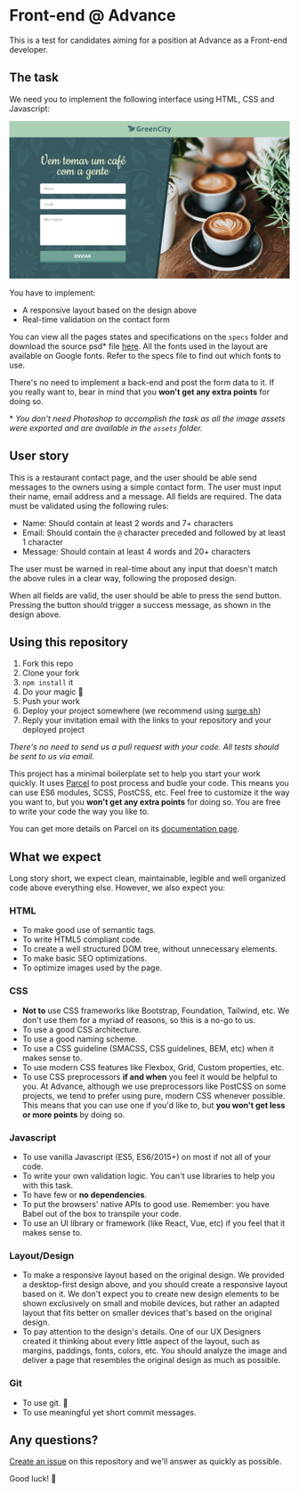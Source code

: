 # Front-end @ Advance
This is a test for candidates aiming for a position at Advance as a Front-end developer.

## The task
We need you to implement the following interface using HTML, CSS and Javascript:

![The layout to implement](specs/00-DEFAULT.jpg)

You have to implement:
* A responsive layout based on the design above
* Real-time validation on the contact form

You can view all the pages states and specifications on the `specs` folder and download the source psd* file [here](https://drive.google.com/file/d/19-fXPrpgDyJMkdhVyL2dpXcvV09jbHXN/view?usp=sharing).  All the fonts used in the layout are available on Google fonts. Refer to the specs file to find out which fonts to use.

There's no need to implement a back-end and post the form data to it. If you
really want to, bear in mind that you **won't get any extra points** for doing so.

\* *You don't need Photoshop to accomplish the task as all the image assets were exported and are available in the `assets` folder.*

## User story
This is a restaurant contact page, and the user should be able send messages to the 
owners using a simple contact form. The user must input their name, email address
and a message. All fields are required. The data must be validated using 
the following rules:

* Name: Should contain at least 2 words and 7+ characters
* Email: Should contain the `@` character preceded and followed by at least 1 character
* Message: Should contain at least 4 words and 20+ characters

The user must be warned in real-time about any input that doesn't match the above 
rules in a clear way, following the proposed design.

When all fields are valid, the user should be able to press the send button. Pressing
the button should trigger a success message, as shown in the design above.

## Using this repository
1. Fork this repo
2. Clone your fork
3. `npm install` it
4. Do your magic 🌈
5. Push your work
6. Deploy your project somewhere (we recommend using [surge.sh](https://surge.sh/))
7. Reply your invitation email with the links to your repository and your deployed project

*There's no need to send us a pull request with your code. All tests should be sent to us via email.*

This project has a minimal boilerplate set to help you start your work quickly. It uses [Parcel](https://parceljs.org/) to post process and budle your code. This means you can use ES6 modules, SCSS, PostCSS, etc. Feel free to customize it the way you want to, but you **won't get any extra points** for doing so. You are free to write your code the way you like to.

You can get more details on Parcel on its [documentation page](https://parceljs.org/getting_started.html).


## What we expect
Long story short, we expect clean, maintainable, legible and well organized code above everything else. However, we also expect you:

### HTML
* To make good use of semantic tags.
* To write HTML5 compliant code.
* To create a well structured DOM tree, without unnecessary elements.
* To make basic SEO optimizations.
* To optimize images used by the page.

### CSS
* **Not to** use CSS frameworks like Bootstrap, Foundation, Tailwind, etc. We don't use them for a myriad of reasons, so this is a no-go to us.
* To use a good CSS architecture.
* To use a good naming scheme.
* To use a CSS guideline (SMACSS, CSS guidelines, BEM, etc) when it makes sense to.
* To use modern CSS features like Flexbox, Grid, Custom properties, etc.
* To use CSS preprocessors **if and when** you feel it would be helpful to you. At Advance, although we use preprocessors like PostCSS on some projects, we tend to prefer using pure, modern CSS whenever possible. This means that you can use one if you'd like to, but **you won't get less or more points** by doing so. 

### Javascript
* To use vanilla Javascript (ES5, ES6/2015+) on most if not all of your code.
* To write your own validation logic. You can't use libraries to help you with this task.
* To have few or **no dependencies**.
* To put the browsers' native APIs to good use. Remember: you have Babel out of the box to transpile your code.
* To use an UI library or framework (like React, Vue, etc) if you feel that it makes sense to.

### Layout/Design
* To make a responsive layout based on the original design. We provided a desktop-first design above, and you should create a responsive layout based on it. We don't expect you to create new design elements to be shown exclusively on small and mobile devices, but rather an adapted layout that fits better on smaller devices that's based on the original design.
* To pay attention to the design's details. One of our UX Designers created it thinking about every little aspect of the layout, such as margins, paddings, fonts, colors, etc. You should analyze the image and deliver a page that resembles the original design as much as possible.

### Git
* To use git. 👀
* To use meaningful yet short commit messages.

## Any questions?
[Create an issue](https://github.com/penseadvance/front-end-test/issues/new) on this repository and we'll answer as quickly as possible.

Good luck! 🎉
